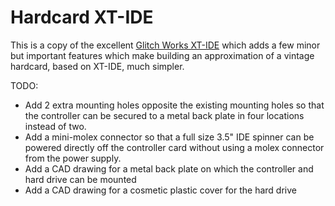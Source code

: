 # Hardcard XT-IDE
This is a copy of the excellent [Glitch Works XT-IDE](https://github.com/glitchwrks/xt_ide) which adds a few minor but important features which make building an approximation of a vintage hardcard, based on XT-IDE, much simpler.

TODO:
* Add 2 extra mounting holes opposite the existing mounting holes so that the controller can be secured to a metal back plate in four locations instead of two.
* Add a mini-molex connector so that a full size 3.5" IDE spinner can be powered directly off the controller card without using a molex connector from the power supply.
* Add a CAD drawing for a metal back plate on which the controller and hard drive can be mounted
* Add a CAD drawing for a cosmetic plastic cover for the hard drive
